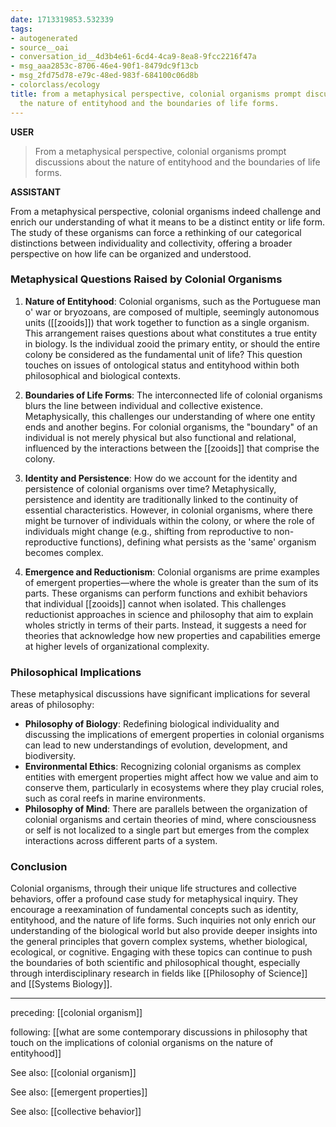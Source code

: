 ```yaml
---
date: 1713319853.532339
tags:
- autogenerated
- source__oai
- conversation_id__4d3b4e61-6cd4-4ca9-8ea8-9fcc2216f47a
- msg_aaa2853c-8706-46e4-90f1-8479dc9f13cb
- msg_2fd75d78-e79c-48ed-983f-684100c06d8b
- colorclass/ecology
title: from a metaphysical perspective, colonial organisms prompt discussions about
  the nature of entityhood and the boundaries of life forms.
---
```


**USER**

>From a metaphysical perspective, colonial organisms prompt discussions about the nature of entityhood and the boundaries of life forms.


**ASSISTANT**

From a metaphysical perspective, colonial organisms indeed challenge and enrich our understanding of what it means to be a distinct entity or life form. The study of these organisms can force a rethinking of our categorical distinctions between individuality and collectivity, offering a broader perspective on how life can be organized and understood.

### Metaphysical Questions Raised by Colonial Organisms

1. **Nature of Entityhood**: Colonial organisms, such as the Portuguese man o' war or bryozoans, are composed of multiple, seemingly autonomous units ([[zooids]]) that work together to function as a single organism. This arrangement raises questions about what constitutes a true entity in biology. Is the individual zooid the primary entity, or should the entire colony be considered as the fundamental unit of life? This question touches on issues of ontological status and entityhood within both philosophical and biological contexts.

2. **Boundaries of Life Forms**: The interconnected life of colonial organisms blurs the line between individual and collective existence. Metaphysically, this challenges our understanding of where one entity ends and another begins. For colonial organisms, the "boundary" of an individual is not merely physical but also functional and relational, influenced by the interactions between the [[zooids]] that comprise the colony.

3. **Identity and Persistence**: How do we account for the identity and persistence of colonial organisms over time? Metaphysically, persistence and identity are traditionally linked to the continuity of essential characteristics. However, in colonial organisms, where there might be turnover of individuals within the colony, or where the role of individuals might change (e.g., shifting from reproductive to non-reproductive functions), defining what persists as the 'same' organism becomes complex.

4. **Emergence and Reductionism**: Colonial organisms are prime examples of emergent properties—where the whole is greater than the sum of its parts. These organisms can perform functions and exhibit behaviors that individual [[zooids]] cannot when isolated. This challenges reductionist approaches in science and philosophy that aim to explain wholes strictly in terms of their parts. Instead, it suggests a need for theories that acknowledge how new properties and capabilities emerge at higher levels of organizational complexity.

### Philosophical Implications

These metaphysical discussions have significant implications for several areas of philosophy:

- **Philosophy of Biology**: Redefining biological individuality and discussing the implications of emergent properties in colonial organisms can lead to new understandings of evolution, development, and biodiversity.
- **Environmental Ethics**: Recognizing colonial organisms as complex entities with emergent properties might affect how we value and aim to conserve them, particularly in ecosystems where they play crucial roles, such as coral reefs in marine environments.
- **Philosophy of Mind**: There are parallels between the organization of colonial organisms and certain theories of mind, where consciousness or self is not localized to a single part but emerges from the complex interactions across different parts of a system.

### Conclusion

Colonial organisms, through their unique life structures and collective behaviors, offer a profound case study for metaphysical inquiry. They encourage a reexamination of fundamental concepts such as identity, entityhood, and the nature of life forms. Such inquiries not only enrich our understanding of the biological world but also provide deeper insights into the general principles that govern complex systems, whether biological, ecological, or cognitive. Engaging with these topics can continue to push the boundaries of both scientific and philosophical thought, especially through interdisciplinary research in fields like [[Philosophy of Science]] and [[Systems Biology]].


---

preceding: [[colonial organism]]  


following: [[what are some contemporary discussions in philosophy that touch on the implications of  colonial organisms on the nature of entityhood]]

See also: [[colonial organism]]


See also: [[emergent properties]]


See also: [[collective behavior]]